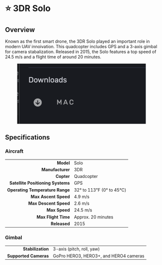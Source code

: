 # ⭐ 3DR Solo

## Overview

Known as the first smart drone, the 3DR Solo played an important role in modern UAV innoivation.  This quadcopter includes GPS and a 3-axis gimbal for camera stabalization.  Released in 2015, the Solo features a top speed of 24.5 m/s and a flight time of around 20 minutes.

<figure><img src="../../.gitbook/assets/image (4) (1) (1) (1) (1) (1).png" alt=""><figcaption></figcaption></figure>

## Specifications

### Aircraft

|                                   |                         |
| --------------------------------: | ----------------------- |
|                         **Model** | Solo                    |
|                  **Manufacturer** | 3DR                     |
|                        **Copter** | Quadcopter              |
| **Satellite Positioning Systems** | GPS                     |
|   **Operating Temperature Range** | 32° to 113℉ (0° to 45℃) |
|              **Max Ascent Speed** | 4.9 m/s                 |
|             **Max Descent Speed** | 2.6 m/s                 |
|                     **Max Speed** | 24.5 m/s                |
|               **Max Flight Time** | Approx. 20 minutes      |
|                      **Released** | 2015                    |

### Gimbal

|                       |                                        |
| --------------------: | -------------------------------------- |
|     **Stabilization** | 3-axis (pitch, roll, yaw)              |
| **Supported Cameras** | GoPro HERO3, HERO3+, and HERO4 cameras |

